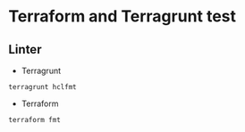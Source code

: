 # Terraform and Terragrunt test

## Linter

* Terragrunt

```
terragrunt hclfmt
```

* Terraform 

```
terraform fmt
```
